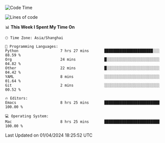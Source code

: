 <!--START_SECTION:waka-->
![Code Time](http://img.shields.io/badge/Code%20Time-1%2C883%20hrs%2026%20mins-blue)

![Lines of code](https://img.shields.io/badge/From%20Hello%20World%20I%27ve%20Written-295.0%20thousand%20lines%20of%20code-blue)

📊 **This Week I Spent My Time On** 

```text
🕑︎ Time Zone: Asia/Shanghai

💬 Programming Languages: 
Python                   7 hrs 27 mins       ██████████████████████░░░   88.59 % 
Org                      24 mins             █░░░░░░░░░░░░░░░░░░░░░░░░   04.82 % 
Other                    22 mins             █░░░░░░░░░░░░░░░░░░░░░░░░   04.42 % 
YAML                     8 mins              ░░░░░░░░░░░░░░░░░░░░░░░░░   01.64 % 
Git                      2 mins              ░░░░░░░░░░░░░░░░░░░░░░░░░   00.52 % 

🔥 Editors: 
Emacs                    8 hrs 25 mins       █████████████████████████   100.00 % 

💻 Operating System: 
Mac                      8 hrs 25 mins       █████████████████████████   100.00 % 
```


 Last Updated on 01/04/2024 18:25:52 UTC
<!--END_SECTION:waka-->

